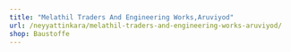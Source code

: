 ```yaml
---
title: "Melathil Traders And Engineering Works,Aruviyod"
url: /neyyattinkara/melathil-traders-and-engineering-works-aruviyod/
shop: Baustoffe
---
```

